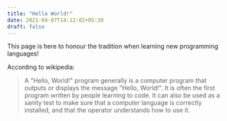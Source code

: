 ```yaml
---
title: "Hello World!"
date: 2021-04-07T14:12:02+05:30
draft: false
---
```


This page is here to honour the tradition when learning new programming languages! 

According to wikipedia:

> A "Hello, World!" program generally is a computer program that outputs or displays the message "Hello, World!". It is often the first program written by people learning to code. It can also be used as a sanity test to make sure that a computer language is correctly installed, and that the operator understands how to use it.
